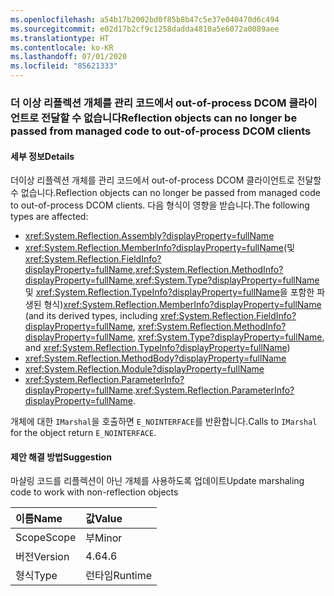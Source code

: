 ```yaml
---
ms.openlocfilehash: a54b17b2002bd0f85b8b47c5e37e040470d6c494
ms.sourcegitcommit: e02d17b2cf9c1258dadda4810a5e6072a0089aee
ms.translationtype: HT
ms.contentlocale: ko-KR
ms.lasthandoff: 07/01/2020
ms.locfileid: "85621333"
---
```

### <a name="reflection-objects-can-no-longer-be-passed-from-managed-code-to-out-of-process-dcom-clients"></a><span data-ttu-id="8c133-101">더 이상 리플렉션 개체를 관리 코드에서 out-of-process DCOM 클라이언트로 전달할 수 없습니다</span><span class="sxs-lookup"><span data-stu-id="8c133-101">Reflection objects can no longer be passed from managed code to out-of-process DCOM clients</span></span>

#### <a name="details"></a><span data-ttu-id="8c133-102">세부 정보</span><span class="sxs-lookup"><span data-stu-id="8c133-102">Details</span></span>

<span data-ttu-id="8c133-103">더이상 리플렉션 개체를 관리 코드에서 out-of-process DCOM 클라이언트로 전달할 수 없습니다.</span><span class="sxs-lookup"><span data-stu-id="8c133-103">Reflection objects can no longer be passed from managed code to out-of-process DCOM clients.</span></span> <span data-ttu-id="8c133-104">다음 형식이 영향을 받습니다.</span><span class="sxs-lookup"><span data-stu-id="8c133-104">The following types are affected:</span></span><ul><li><xref:System.Reflection.Assembly?displayProperty=fullName></li><li><span data-ttu-id="8c133-105"><xref:System.Reflection.MemberInfo?displayProperty=fullName>(및 <xref:System.Reflection.FieldInfo?displayProperty=fullName>,<xref:System.Reflection.MethodInfo?displayProperty=fullName>,<xref:System.Type?displayProperty=fullName> 및 <xref:System.Reflection.TypeInfo?displayProperty=fullName>을 포함한 파생된 형식)</span><span class="sxs-lookup"><span data-stu-id="8c133-105"><xref:System.Reflection.MemberInfo?displayProperty=fullName> (and its derived types, including <xref:System.Reflection.FieldInfo?displayProperty=fullName>, <xref:System.Reflection.MethodInfo?displayProperty=fullName>, <xref:System.Type?displayProperty=fullName>, and <xref:System.Reflection.TypeInfo?displayProperty=fullName>)</span></span></li><li><xref:System.Reflection.MethodBody?displayProperty=fullName></li><li><xref:System.Reflection.Module?displayProperty=fullName></li><li><span data-ttu-id="8c133-106"><xref:System.Reflection.ParameterInfo?displayProperty=fullName>.</span><span class="sxs-lookup"><span data-stu-id="8c133-106"><xref:System.Reflection.ParameterInfo?displayProperty=fullName>.</span></span></li></ul><span data-ttu-id="8c133-107">개체에 대한 <code>IMarshal</code>을 호출하면 <code>E_NOINTERFACE</code>를 반환합니다.</span><span class="sxs-lookup"><span data-stu-id="8c133-107">Calls to <code>IMarshal</code> for the object return <code>E_NOINTERFACE</code>.</span></span>

#### <a name="suggestion"></a><span data-ttu-id="8c133-108">제안 해결 방법</span><span class="sxs-lookup"><span data-stu-id="8c133-108">Suggestion</span></span>

<span data-ttu-id="8c133-109">마샬링 코드를 리플렉션이 아닌 개체를 사용하도록 업데이트</span><span class="sxs-lookup"><span data-stu-id="8c133-109">Update marshaling code to work with non-reflection objects</span></span>

| <span data-ttu-id="8c133-110">이름</span><span class="sxs-lookup"><span data-stu-id="8c133-110">Name</span></span>    | <span data-ttu-id="8c133-111">값</span><span class="sxs-lookup"><span data-stu-id="8c133-111">Value</span></span>       |
|:--------|:------------|
| <span data-ttu-id="8c133-112">Scope</span><span class="sxs-lookup"><span data-stu-id="8c133-112">Scope</span></span>   |<span data-ttu-id="8c133-113">부</span><span class="sxs-lookup"><span data-stu-id="8c133-113">Minor</span></span>|
|<span data-ttu-id="8c133-114">버전</span><span class="sxs-lookup"><span data-stu-id="8c133-114">Version</span></span>|<span data-ttu-id="8c133-115">4.6</span><span class="sxs-lookup"><span data-stu-id="8c133-115">4.6</span></span>|
|<span data-ttu-id="8c133-116">형식</span><span class="sxs-lookup"><span data-stu-id="8c133-116">Type</span></span>|<span data-ttu-id="8c133-117">런타임</span><span class="sxs-lookup"><span data-stu-id="8c133-117">Runtime</span></span>|
